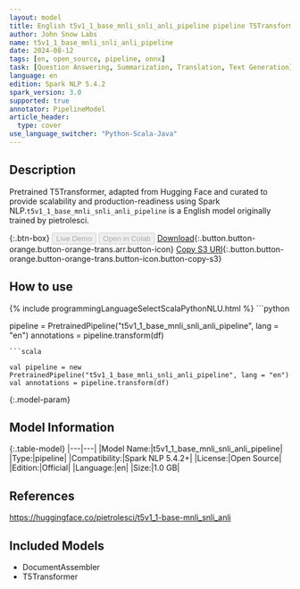 ```yaml
---
layout: model
title: English t5v1_1_base_mnli_snli_anli_pipeline pipeline T5Transformer from pietrolesci
author: John Snow Labs
name: t5v1_1_base_mnli_snli_anli_pipeline
date: 2024-08-12
tags: [en, open_source, pipeline, onnx]
task: [Question Answering, Summarization, Translation, Text Generation]
language: en
edition: Spark NLP 5.4.2
spark_version: 3.0
supported: true
annotator: PipelineModel
article_header:
  type: cover
use_language_switcher: "Python-Scala-Java"
---
```


## Description

Pretrained T5Transformer, adapted from Hugging Face and curated to provide scalability and production-readiness using Spark NLP.`t5v1_1_base_mnli_snli_anli_pipeline` is a English model originally trained by pietrolesci.

{:.btn-box}
<button class="button button-orange" disabled>Live Demo</button>
<button class="button button-orange" disabled>Open in Colab</button>
[Download](https://s3.amazonaws.com/auxdata.johnsnowlabs.com/public/models/t5v1_1_base_mnli_snli_anli_pipeline_en_5.4.2_3.0_1723425750284.zip){:.button.button-orange.button-orange-trans.arr.button-icon}
[Copy S3 URI](s3://auxdata.johnsnowlabs.com/public/models/t5v1_1_base_mnli_snli_anli_pipeline_en_5.4.2_3.0_1723425750284.zip){:.button.button-orange.button-orange-trans.button-icon.button-copy-s3}

## How to use



<div class="tabs-box" markdown="1">
{% include programmingLanguageSelectScalaPythonNLU.html %}
```python

pipeline = PretrainedPipeline("t5v1_1_base_mnli_snli_anli_pipeline", lang = "en")
annotations =  pipeline.transform(df)   

```
```scala

val pipeline = new PretrainedPipeline("t5v1_1_base_mnli_snli_anli_pipeline", lang = "en")
val annotations = pipeline.transform(df)

```
</div>

{:.model-param}
## Model Information

{:.table-model}
|---|---|
|Model Name:|t5v1_1_base_mnli_snli_anli_pipeline|
|Type:|pipeline|
|Compatibility:|Spark NLP 5.4.2+|
|License:|Open Source|
|Edition:|Official|
|Language:|en|
|Size:|1.0 GB|

## References

https://huggingface.co/pietrolesci/t5v1_1-base-mnli_snli_anli

## Included Models

- DocumentAssembler
- T5Transformer